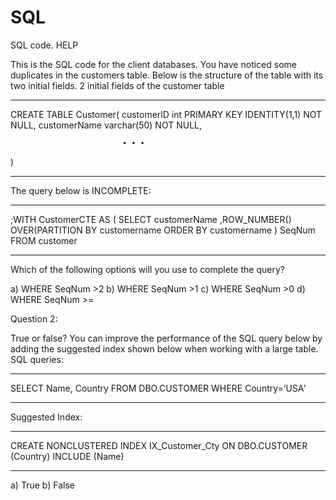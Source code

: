 # SQL
SQL code. HELP 



This is the SQL code for the client databases. You have noticed some duplicates in the customers table.
Below is the structure of the table with its two initial fields.
2 initial fields of the customer table



______________________________________________________
   
CREATE TABLE Customer( 
                            customerlD int PRIMARY KEY IDENTITY(1,1) 
NOT NULL, 
                            customerName varchar(50) NOT NULL, 

                             • • • 
)
_________________________________________________________

The query below is INCOMPLETE:


___________________________________________
;WITH CustomerCTE 
AS 
( 
            SELECT 
            customerName 
           ,ROW_NUMBER() OVER(PARTITION BY 
customername ORDER BY customername ) SeqNum 
            FROM customer

___________________________________________


Which of the following options will you use to complete the query?

a) WHERE SeqNum >2
b) WHERE SeqNum >1
c) WHERE SeqNum >0
d) WHERE SeqNum >=


Question 2:

True or false?
You can improve the performance of the SQL query below by adding the suggested index shown below when working with a large table.
SQL queries:
____________________
SELECT Name, Country 
FROM DBO.CUSTOMER 
WHERE Country=’USA' 
______________________

Suggested Index:
__________________________
CREATE NONCLUSTERED INDEX IX_Customer_Cty 
ON DBO.CUSTOMER (Country) 
INCLUDE (Name) 
_______________________


a) True
b) False

